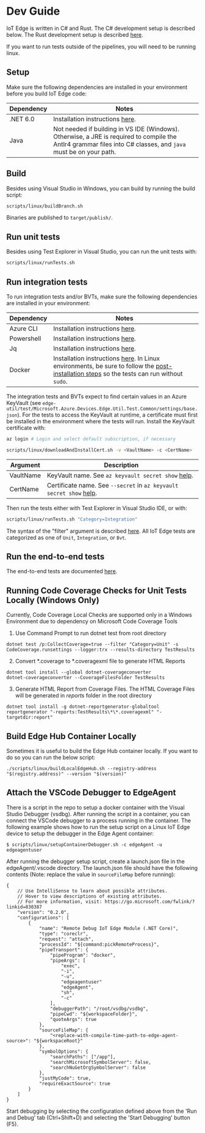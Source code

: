 # Dev Guide

IoT Edge is written in C# and Rust.
The C# development setup is described below. The Rust development setup is described [here](../edgelet/README.md).

If you want to run tests outside of the pipelines, you will need to be running linux.

## Setup

Make sure the following dependencies are installed in your environment before you build IoT Edge code:

| Dependency    | Notes                                                                                                                                                          |
| ------------- | -------------------------------------------------------------------------------------------------------------------------------------------------------------- |
| .NET 6.0 | Installation instructions [here](https://www.microsoft.com/net/core).                                                                                          |
| Java          | Not needed if building in VS IDE (Windows). Otherwise, a JRE is required to compile the Antlr4 grammar files into C# classes, and `java` must be on your path. |

## Build

Besides using Visual Studio in Windows, you can build by running the build script:

```sh
scripts/linux/buildBranch.sh
```

Binaries are published to `target/publish/`.

## Run unit tests

Besides using Test Explorer in Visual Studio, you can run the unit tests with:

```sh
scripts/linux/runTests.sh
```

## Run integration tests

To run integration tests and/or BVTs, make sure the following dependencies are installed in your environment:

| Dependency | Notes                                                                                                                                                                                                                                                                                 |
| ---------- | ------------------------------------------------------------------------------------------------------------------------------------------------------------------------------------------------------------------------------------------------------------------------------------- |
| Azure CLI  | Installation instructions [here](https://docs.microsoft.com/cli/azure/install-azure-cli).                                                                                                                                                                                             |
| Powershell | Installation instructions [here](https://docs.microsoft.com/powershell/scripting/install/installing-powershell).                                                                                                                                                                      |
| Jq         | Installation instructions [here](https://stedolan.github.io/jq/download/).                                                                                                                                                                                                            |
| Docker     | Installation instructions [here](https://docs.docker.com/engine/installation/#supported-platforms). In Linux environments, be sure to follow the [post-installation steps](https://docs.docker.com/engine/installation/linux/linux-postinstall/) so the tests can run without `sudo`. |

The integration tests and BVTs expect to find certain values in an Azure KeyVault (see `edge-util/test/Microsoft.Azure.Devices.Edge.Util.Test.Common/settings/base.json`). For the tests to access the KeyVault at runtime, a certificate must first be installed in the environment where the tests will run. Install the KeyVault certificate with:

```sh
az login # Login and select default subscription, if necessary

scripts/linux/downloadAndInstallCert.sh -v <VaultName> -c <CertName>
```

| Argument  | Description                                                                                                                                         |
| --------- | --------------------------------------------------------------------------------------------------------------------------------------------------- |
| VaultName | KeyVault name. See `az keyvault secret show` [help](https://docs.microsoft.com/cli/azure/keyvault/secret#az_keyvault_secret_show).                  |
| CertName  | Certificate name. See `--secret` in `az keyvault secret show` [help](https://docs.microsoft.com/cli/azure/keyvault/secret#az_keyvault_secret_show). |

Then run the tests either with Test Explorer in Visual Studio IDE, or with:

```sh
scripts/linux/runTests.sh "Category=Integration"
```

The syntax of the "filter" argument is described [here](https://docs.microsoft.com/dotnet/core/tools/dotnet-test#filter-option-details). All IoT Edge tests are categorized as one of `Unit`, `Integration`, or `Bvt`.

## Run the end-to-end tests

The end-to-end tests are documented [here](../test/README.md).


## Running Code Coverage Checks for Unit Tests Locally (Windows Only)

Currently, Code Coverage Local Checks are supported only in a Windows Environment due to dependency on Microsoft Code Coverage Tools

1. Use Command Prompt to run dotnet test from root directory

```pwsh
dotnet test /p:CollectCoverage=true --filter "Category=Unit" -s CodeCoverage.runsettings --logger:trx --results-directory TestResults
```

2. Convert *.coverage to *.coveragexml file to generate HTML Reports

```pwsh
dotnet tool install --global dotnet-coverageconverter
dotnet-coverageconverter --CoverageFilesFolder TestResults
```

3. Generate HTML Report from Coverage Files. The HTML Coverage Files will be generated in *reports* folder in the root directory

```pwsh
dotnet tool install -g dotnet-reportgenerator-globaltool
reportgenerator "-reports:TestResults\*\*.coveragexml" "-targetdir:report"
```



## Build Edge Hub Container Locally

Sometimes it is useful to build the Edge Hub container locally. If you want to do so you can run the below script:
```
./scripts/linux/buildLocalEdgeHub.sh --registry-address "$(registry.address)" --version "$(version)"
```

## Attach the VSCode Debugger to EdgeAgent
There is a script in the repo to setup a docker container with the Visual Studio Debugger (vsdbg).  After running the script in a container, you can connect the VSCode debugger to a process running in the container. The following example shows how to run the setup script on a Linux IoT Edge device to setup the debugger in the Edge Agent container:

```
$ scripts/linux/setupContainerDebugger.sh -c edgeAgent -u edgeagentuser
```
After running the debugger setup script, create a launch.json file in the edgeAgent/.vscode directory. The launch.json file should have the following contents (Note: replace the value in `sourceFileMap` before running):
```
{
    // Use IntelliSense to learn about possible attributes.
    // Hover to view descriptions of existing attributes.
    // For more information, visit: https://go.microsoft.com/fwlink/?linkid=830387
    "version": "0.2.0",
    "configurations": [
        {
            "name": "Remote Debug IoT Edge Module (.NET Core)",
            "type": "coreclr",
            "request": "attach",
            "processId": "${command:pickRemoteProcess}",
            "pipeTransport": {
                "pipeProgram": "docker",
                "pipeArgs": [
                    "exec",
                    "-i",
                    "-u",
                    "edgeagentuser"
                    "edgeAgent",
                    "sh",
                    "-c"
                ],
                "debuggerPath": "/root/vsdbg/vsdbg",
                "pipeCwd": "${workspaceFolder}",
                "quoteArgs": true
            },
            "sourceFileMap": {
                "<replace-with-compile-time-path-to-edge-agent-source>": "${workspaceRoot}"
            },
            "symbolOptions": {
                "searchPaths": ["/app"],
                "searchMicrosoftSymbolServer": false,
                "searchNuGetOrgSymbolServer": false
            },
            "justMyCode": true,
            "requireExactSource": true
        }
    ]
}
```
Start debugging by selecting the configuration defined above from the 'Run and Debug' tab (Ctrl+Shift+D) and selecting the 'Start Debugging' button (F5). 